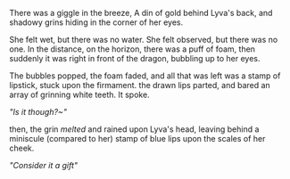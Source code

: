 There was a giggle in the breeze, A din of gold behind Lyva's back, and shadowy grins hiding in the corner of her eyes.

She felt wet, but there was no water. She felt observed, but there was no one. In the distance, on the horizon, there was a puff of foam, then suddenly it was right in front of the dragon, bubbling up to her eyes.

The bubbles popped, the foam faded, and all that was left was a stamp of lipstick, stuck upon the firmament. the drawn lips parted, and bared an array of grinning white teeth. It spoke.

*"Is it though?~"*

then, the grin *melted* and rained upon Lyva's head, leaving behind a miniscule (compared to her) stamp of blue lips upon the scales of her cheek.

*"Consider it a gift"*